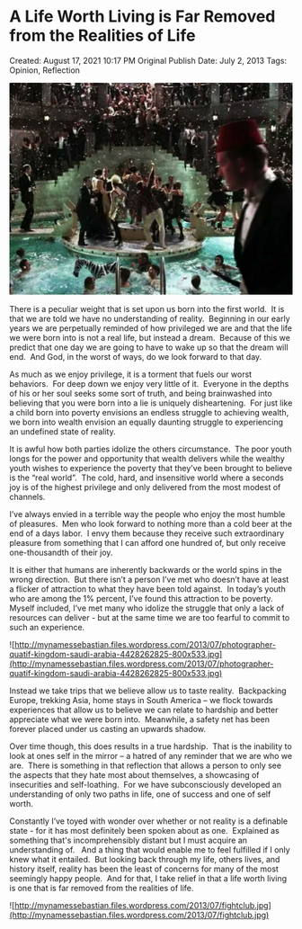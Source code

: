 # A Life Worth Living is Far Removed from the Realities of Life

Created: August 17, 2021 10:17 PM
Original Publish Date: July 2, 2013
Tags: Opinion, Reflection

![Untitled](athenaeum/notion-import/writing/Writing%208e79ce15b0f5476c8359f01b8daaa835/Blogs%20b243d8016e094db7a64e51a987b86d99/sebastianscholl%20com%208a3e8a39a31447d1b19ff195488f3ac5/A%20Life%20Worth%20Living%20is%20Far%20Removed%20from%20the%20Realit%20b086e8ec807746848eb8d0da468ac625/Untitled.png)

There is a peculiar weight that is set upon us born into the first world.  It is that we are told we have no understanding of reality.  Beginning in our early years we are perpetually reminded of how privileged we are and that the life we were born into is not a real life, but instead a dream.  Because of this we predict that one day we are going to have to wake up so that the dream will end.  And God, in the worst of ways, do we look forward to that day.

As much as we enjoy privilege, it is a torment that fuels our worst behaviors.  For deep down we enjoy very little of it.  Everyone in the depths of his or her soul seeks some sort of truth, and being brainwashed into believing that you were born into a lie is uniquely disheartening.  For just like a child born into poverty envisions an endless struggle to achieving wealth, we born into wealth envision an equally daunting struggle to experiencing an undefined state of reality.

It is awful how both parties idolize the others circumstance.  The poor youth longs for the power and opportunity that wealth delivers while the wealthy youth wishes to experience the poverty that they’ve been brought to believe is the “real world”.  The cold, hard, and insensitive world where a seconds joy is of the highest privilege and only delivered from the most modest of channels.

I’ve always envied in a terrible way the people who enjoy the most humble of pleasures.  Men who look forward to nothing more than a cold beer at the end of a days labor.  I envy them because they receive such extraordinary pleasure from something that I can afford one hundred of, but only receive one-thousandth of their joy.

It is either that humans are inherently backwards or the world spins in the wrong direction.  But there isn’t a person I’ve met who doesn’t have at least a flicker of attraction to what they have been told against.  In today’s youth who are among the 1% percent, I’ve found this attraction to be poverty.  Myself included, I’ve met many who idolize the struggle that only a lack of resources can deliver - but at the same time we are too fearful to commit to such an experience.

![http://mynamessebastian.files.wordpress.com/2013/07/photographer-quatif-kingdom-saudi-arabia-4428262825-800x533.jpg](http://mynamessebastian.files.wordpress.com/2013/07/photographer-quatif-kingdom-saudi-arabia-4428262825-800x533.jpg)

Instead we take trips that we believe allow us to taste reality.  Backpacking Europe, trekking Asia, home stays in South America – we flock towards experiences that allow us to believe we can relate to hardship and better appreciate what we were born into.  Meanwhile, a safety net has been forever placed under us casting an upwards shadow.

Over time though, this does results in a true hardship.  That is the inability to look at ones self in the mirror – a hatred of any reminder that we are who we are.  There is something in that reflection that allows a person to only see the aspects that they hate most about themselves, a showcasing of insecurities and self-loathing.  For we have subconsciously developed an understanding of only two paths in life, one of success and one of self worth.

Constantly I’ve toyed with wonder over whether or not reality is a definable state - for it has most definitely been spoken about as one.  Explained as something that's incomprehensibly distant but I must acquire an understanding of.   And a thing that would enable me to feel fulfilled if I only knew what it entailed.  But looking back through my life, others lives, and history itself, reality has been the least of concerns for many of the most seemingly happy people.  And for that, I take relief in that a life worth living is one that is far removed from the realities of life.

![http://mynamessebastian.files.wordpress.com/2013/07/fightclub.jpg](http://mynamessebastian.files.wordpress.com/2013/07/fightclub.jpg)